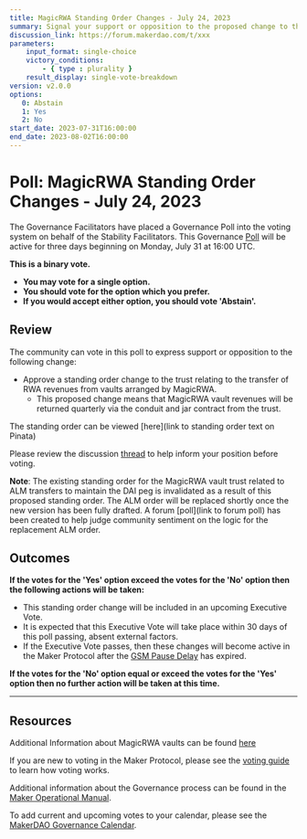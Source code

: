 ```yaml
---
title: MagicRWA Standing Order Changes - July 24, 2023
summary: Signal your support or opposition to the proposed change to the MagicRWA Standing Order.
discussion_link: https://forum.makerdao.com/t/xxx
parameters:
    input_format: single-choice
    victory_conditions:
        - { type : plurality }
    result_display: single-vote-breakdown
version: v2.0.0
options:
   0: Abstain
   1: Yes
   2: No
start_date: 2023-07-31T16:00:00
end_date: 2023-08-02T16:00:00
---
```

# Poll: MagicRWA Standing Order Changes - July 24, 2023

The Governance Facilitators have placed a Governance Poll into the voting system on behalf of the Stability Facilitators. This Governance [Poll](https://manual.makerdao.com/governance/governance-cycle/weekly-governance-cycle#weekly-governance-cycle-definitions-mip16c1) will be active for three days beginning on Monday, July 31 at 16:00 UTC.

**This is a binary vote.**
- **You may vote for a single option.**
- **You should vote for the option which you prefer.**
- **If you would accept either option, you should vote 'Abstain'.**

## Review

The community can vote in this poll to express support or opposition to the following change:
* Approve a standing order change to the trust relating to the transfer of RWA revenues from vaults arranged by MagicRWA.
  - This proposed change means that MagicRWA vault revenues will be returned quarterly via the conduit and jar contract from the trust.

 The standing order can be viewed [here](link to standing order text on Pinata)

Please review the discussion [thread](https://forum.makerdao.com/txxx) to help inform your position before voting.

**Note**: The existing standing order for the MagicRWA vault trust related to ALM transfers to maintain the DAI peg is invalidated as a result of this proposed standing order. The ALM order will be replaced shortly once the new version has been fully drafted. A forum [poll](link to forum poll) has been created to help judge community sentiment on the logic for the replacement ALM order.


## Outcomes

**If the votes for the 'Yes' option exceed the votes for the 'No' option then the following actions will be taken:**
* This standing order change will be included in an upcoming Executive Vote.
* It is expected that this Executive Vote will take place within 30 days of this poll passing, absent external factors.
* If the Executive Vote passes, then these changes will become active in the Maker Protocol after the [GSM Pause Delay](https://manual.makerdao.com/parameter-index/core/param-gsm-pause-delay) has expired.

**If the votes for the 'No' option equal or exceed the votes for the 'Yes' option then no further action will be taken at this time.**

---

## Resources

Additional Information about MagicRWA vaults can be found [here](link)

If you are new to voting in the Maker Protocol, please see the [voting guide](https://manual.makerdao.com/governance/voting-in-makerdao/on-chain-governance) to learn how voting works.

Additional information about the Governance process can be found in the [Maker Operational Manual](https://manual.makerdao.com).

To add current and upcoming votes to your calendar, please see the [MakerDAO Governance Calendar](https://manual.makerdao.com/makerdao/calendars/governance-calendar).
